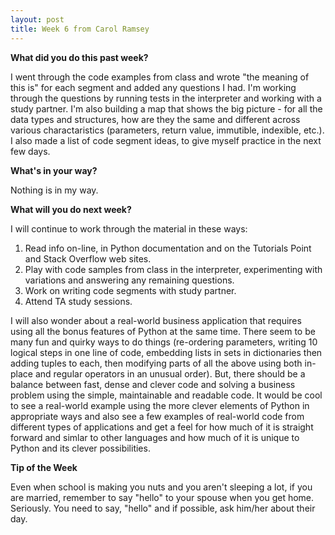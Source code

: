 ```yaml
---
layout: post
title: Week 6 from Carol Ramsey
---
```


**What did you do this past week?**

I went through the code examples from class and wrote "the meaning of this is" for each segment and added any questions I had. I'm working through the questions by running tests in the interpreter and working with a study partner. I'm also building a map that shows the big picture - for all the data types and structures, how are they the same and different across various charactaristics (parameters, return value, immutible, indexible, etc.). I also made a list of code segment ideas, to give myself practice in the next few days. 

**What's in your way?**

Nothing is in my way.     

**What will you do next week?**

I will continue to work through the material in these ways: 
1) Read info on-line, in Python documentation and on the Tutorials Point and Stack Overflow web sites.
2) Play with code samples from class in the interpreter, experimenting with variations and answering any remaining questions.
3) Work on writing code segments with study partner.  
4) Attend TA study sessions. 

I will also wonder about a real-world business application that requires using all the bonus features of Python at the same time. There seem to be many fun and quirky ways to do things (re-ordering parameters, writing 10 logical steps in one line of code, embedding lists in sets in dictionaries then adding tuples to each, then modifying parts of all the above using both in-place and regular operators in an unusual order). But, there should be a balance between fast, dense and clever code and solving a business problem using the simple, maintainable and readable code. It would be cool to see a real-world example using the more clever elements of Python in appropriate ways and also see a few examples of real-world code from different types of applications and get a feel for how much of it is straight forward and simlar to other languages and how much of it is unique to Python and its clever possibilities. 

**Tip of the Week**

Even when school is making you nuts and you aren't sleeping a lot, if you are married, remember to say "hello" to your spouse when you get home. Seriously. You need to say, "hello" and if possible, ask him/her about their day. 



